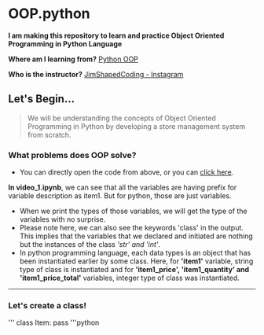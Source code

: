 # OOP.python
**I am making this repository to learn and practice Object Oriented Programming in Python Language**

**Where am I learning from?**
[Python OOP](https://www.youtube.com/playlist?list=PLOkVupluCIjvfzQFgjiSQIccKiC-BJXwi)

**Who is the instructor?**
[JimShapedCoding - Instagram](https://www.instagram.com/jimshapedcoding/)

## Let's Begin...

> We will be understanding the concepts of Object Oriented Programming in Python by developing a store management system from scratch.

### What problems does OOP solve?
- You can directly open the code from above, or you can [click here](./Video_1.ipynb).

**In video_1.ipynb**, we can see that all the variables are having prefix for variable description as item1. But for python, those are just variables.
- When we print the types of those variables, we will get the type of the variables with no surprise.
- Please note here, we can also see the keywords 'class' in the output. This implies that the variables that we declared and initiated are nothing but the instances of the class *'str' and 'int'*.
- In python programming language, each data types is an object that has been instantiated earlier by some class. Here, for **'item1'** variable, string type of class is instantiated and for **'item1_price', 'item1_quantity' and 'item1_price_total'** variables, integer type of class was instantiated.
---

### Let's create a class!
'''
class Item:
  pass
'''python
